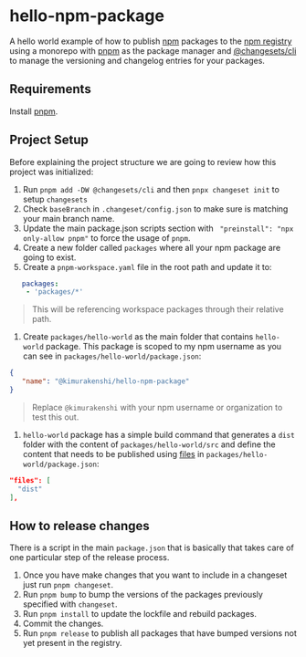 # hello-npm-package

A hello world example of how to publish [npm](https://www.npmjs.com/) packages to the [npm registry](https://www.npmjs.com/) using
a monorepo with [pnpm](https://pnpm.io/) as the package manager and [@changesets/cli](https://github.com/atlassian/changesets/tree/main/packages/cli)  to manage the versioning 
and changelog entries for your packages.

## Requirements

Install [pnpm](https://pnpm.io/installation).

## Project Setup

Before explaining the project structure we are going to review how this project was initialized:

1. Run `pnpm add -DW @changesets/cli` and then  `pnpx changeset init` to setup `changesets`
1. Check `baseBranch` in `.changeset/config.json` to make sure  is matching your main branch name.
1. Update the main package.json scripts section with ` "preinstall": "npx only-allow pnpm"` to force the usage of `pnpm`.
1. Create a new folder called `packages` where all your npm package are going to exist.
1. Create a `pnpm-workspace.yaml` file in the root path and update it to:

```yaml
   packages:
    - 'packages/*'
```

> This will be referencing workspace packages through their relative path.

1. Create `packages/hello-world` as the main folder that contains `hello-world` package. 
This package is scoped to my npm username as you can see in `packages/hello-world/package.json`:

```json
{
   "name": "@kimurakenshi/hello-npm-package"
}   
```

> Replace `@kimurakenshi` with your npm username or organization to test this out.
 
1. `hello-world` package has a simple build command that generates a `dist` folder with the content of `packages/hello-world/src` and
define the content that needs to be published using [files](https://docs.npmjs.com/cli/v7/configuring-npm/package-json#files) in `packages/hello-world/package.json`:

```json
"files": [
  "dist"
],
```
 
## How to release changes

There is a script in the main `package.json` that is basically that takes care of one particular step of the release process.

1. Once you have make changes that you want to include in a changeset just run `pnpm changeset`.
1. Run `pnpm bump` to bump the versions of the packages previously specified with `changeset`.
1. Run `pnpm install` to update the lockfile and rebuild packages.
1. Commit the changes.
1. Run `pnpm release` to publish all packages that have bumped versions not yet present in the registry.




